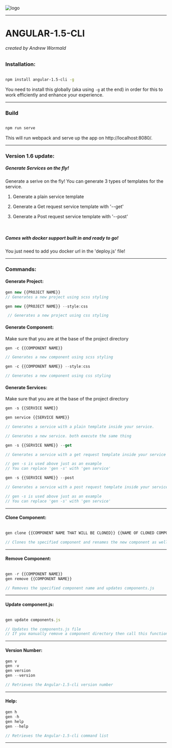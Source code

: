 ![logo](https://raw.githubusercontent.com/SwiftySpartan/Angular-1.5-cli/master/canvas1.png)

___________
# ANGULAR-1.5-CLI
###### created by  Andrew Wormald

### Installation:
```bash

npm install angular-1.5-cli -g
```
You need to install this globally (aka using `-g` at the end) in order for this to work efficiently and enhance your experience.
___________
### Build
```javascript

npm run serve
```
This will run webpack and serve up the app on http://localhost:8080/.

___________
### Version 1.6 update:


##### Generate Services on the fly!

Generate a serive on the fly! You can generate 3 types of templates for the service.

1. Generate a plain service template

2. Generate a Get request service template with '--get'

3. Generate a Post request service template with '--post'

<br>

##### Comes with docker support built in and ready to go!

You just need to add you docker url in the 'deploy.js' file!


___________

### Commands:

#### Generate Project:
```javascript
gen new {{PROJECT NAME}}
// Generates a new project using scss styling
```


```javascript
gen new {{PROJECT NAME}} --style:css

 // Generates a new project using css styling
 ```


#### Generate Component:
Make sure that you are at the base of the project directory


```javascript
gen -c {{COMPONENT NAME}}

// Generates a new component using scss styling
```

```javascript
gen -c {{COMPONENT NAME}} --style:css

// Generates a new component using css styling
```

#### Generate Services:
Make sure that you are at the base of the project directory


```javascript
gen -s {{SERVICE NAME}}

gen service {{SERVICE NAME}}

// Generates a service with a plain template inside your service.

// Generates a new service. both execute the same thing
```

```javascript
gen -s {{SERVICE NAME}} --get

// Generates a service with a get request template inside your service

// gen -s is used above just as an example
// You can replace 'gen -s' with 'gen service'
```

```javascript
gen -s {{SERVICE NAME}} --post

// Generates a service with a post request template inside your service

// gen -s is used above just as an example
// You can replace 'gen -s' with 'gen service'
```


___________
#### Clone Component:
```javascript

gen clone {{COMPONENT NAME THAT WILL BE CLONED}} {{NAME OF CLONED COMPONENT}}

// Clones the specified component and renames the new component as well as updates components.js
```


___________
#### Remove Component:
```javascript

gen -r {{COMPONENT NAME}}
gen remove {{COMPONENT NAME}}

// Removes the specified component name and updates components.js
```

___________
#### Update component.js:
```javascript

gen update components.js

// Updates the components.js file
// If you manually remove a component directory then call this function to update the components.js file
```


___________
#### Version Number:
```javascript
gen v
gen -v
gen version
gen --version  

// Retrieves the Angular-1.5-cli version number
```
___________
#### Help:
```javascript
gen h
gen -h
gen help
gen --help  

// Retrieves the Angular-1.5-cli command list
```
___________
